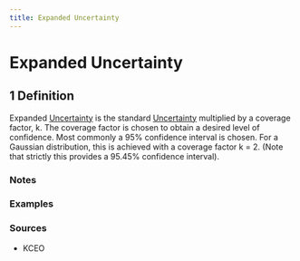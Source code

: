 ```yaml
---
title: Expanded Uncertainty
---
```


# Expanded Uncertainty

## 1 Definition

Expanded [Uncertainty](../uncertainty) is the standard [Uncertainty](../uncertainty) multiplied by a coverage factor, k. The coverage factor is chosen to obtain a desired level of confidence. Most commonly a 95% confidence interval is chosen. For a Gaussian distribution, this is achieved with a coverage factor k = 2. (Note that strictly this provides a 95.45% confidence interval).

### Notes 

### Examples 

### Sources
- KCEO

